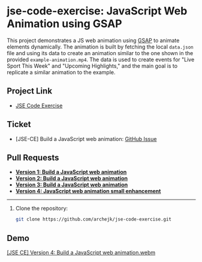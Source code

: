 # jse-code-exercise: JavaScript Web Animation using GSAP

This project demonstrates a JS web animation using [GSAP](https://gsap.com/) to animate elements dynamically. The animation is built by fetching the local `data.json` file and using its data to create an animation similar to the one shown in the provided `example-animation.mp4`. The data is used to create events for "Live Sport This Week" and "Upcoming Highlights," and the main goal is to replicate a similar animation to the example.

## Project Link
- [JSE Code Exercise](https://github.com/users/archejk/projects/15/views/1)

## Ticket
- [JSE-CE] Build a JavaScript web animation: [GitHub Issue](https://github.com/archejk/jse-code-exercise/issues/1)

## Pull Requests

- **[Version 1: Build a JavaScript web animation](https://github.com/archejk/jse-code-exercise/pull/2)**
- **[Version 2: Build a JavaScript web animation](https://github.com/archejk/jse-code-exercise/pull/3)**
- **[Version 3: Build a JavaScript web animation](https://github.com/archejk/jse-code-exercise/pull/4)**
- **[Version 4: JavaScript web animation small enhancement](https://github.com/archejk/jse-code-exercise/pull/5)**
----
1. Clone the repository:

   ```bash
   git clone https://github.com/archejk/jse-code-exercise.git

## Demo

[[JSE CE] Version 4: Build a JavaScript web animation.webm](https://github.com/user-attachments/assets/96c00bd4-8a90-4cdd-b84e-9874577dcf3f)

